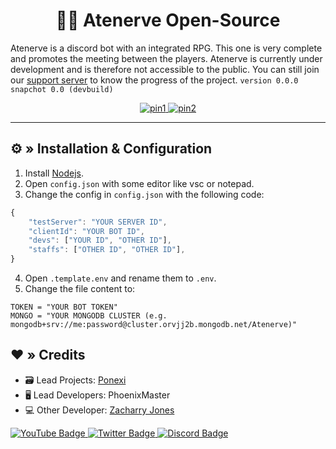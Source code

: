 <h1 align="center">
 🧙‍♂️ Atenerve Open-Source
</h1>

Atenerve is a discord bot with an integrated RPG. This one is very complete and promotes the meeting between the players. Atenerve is currently under development and is therefore not accessible to the public. You can still join our [support server](https://discord.gg/CrQ7UTN8am) to know the progress of the project. `version 0.0.0 snapchot 0.0 (devbuild)`

<div id="badges" align="center">
  <a href="https://github.com/PoNexiOFF/Atenerve">
    <img src="https://github-readme-stats.vercel.app/api/pin/?username=PoNexiOFF&repo=Atenerve" alt="pin1"/>
  </a>
    <a href="https://github.com/PoleftusInteractive/Atenerve-src">
    <img src="https://github-readme-stats.vercel.app/api/pin/?username=PoleftusInteractive&repo=Atenerve-src" alt="pin2"/>
  </a>
</div>

---

## ⚙ » Installation & Configuration

1. Install [Nodejs](https://nodejs.org/).
2. Open `config.json` with some editor like vsc or notepad.
3. Change the config in `config.json` with the following code:

```js
{
    "testServer": "YOUR SERVER ID",
    "clientId": "YOUR BOT ID",
    "devs": ["YOUR ID", "OTHER ID"],
    "staffs": ["OTHER ID", "OTHER ID"],
}
```

4. Open `.template.env` and rename them to `.env`.
5. Change the file content to:

```env
TOKEN = "YOUR BOT TOKEN"
MONGO = "YOUR MONGODB CLUSTER (e.g. mongodb+srv://me:password@cluster.orvjj2b.mongodb.net/Atenerve)"
```

## ❤️ » Credits

* 🗃️ Lead Projects: [Ponexi](https://github.com/PoNexiOFF)
* 🖥️ Lead Developers: PhoenixMaster
* 💻 Other Developer: [Zacharry Jones](https://github.com/ZacharryJones)


<div id="badges">
  <a href="https://www.youtube.com/@poleftusinteractive/">
    <img src="https://img.shields.io/badge/YouTube-red?style=for-the-badge&logo=youtube&logoColor=white" alt="YouTube Badge"/>
  </a>
  <a href="https://twitter.com/poleftus">
    <img src="https://img.shields.io/badge/Twitter-blue?style=for-the-badge&logo=twitter&logoColor=white" alt="Twitter Badge"/>
  </a>
    <a href="[https://twitter.com/poleftus](https://discord.gg/CrQ7UTN8am)">
    <img src="https://img.shields.io/badge/Discord-grey?style=for-the-badge&logo=discord&logoColor=white" alt="Discord Badge"/>
  </a>
</div>

